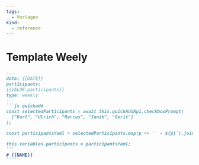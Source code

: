 ```yaml
---
tags:
  - Vorlagen
kind:
  - reference
---
```

# Template Weely

`````markdown
---
date: {{DATE}}
participants:
{{VALUE:participants}}
type: weekly
---
```js quickadd
const selectedParticipants = await this.quickAddApi.checkboxPrompt(
  ["Kurt", "Ulrich", "Marcus", "Janik", "Gerit"]
);

const participantsYaml = selectedParticipants.map(p => `  - ${p}`).join('\n');

this.variables.participants = participantsYaml;
```
# {{NAME}}
````